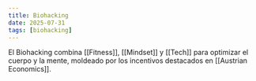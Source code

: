 ```yaml
---
title: Biohacking
date: 2025-07-31
tags: [biohacking]
---
```


El Biohacking combina [[Fitness]], [[Mindset]] y [[Tech]] para optimizar el cuerpo y la mente, moldeado por los incentivos destacados en [[Austrian Economics]].

